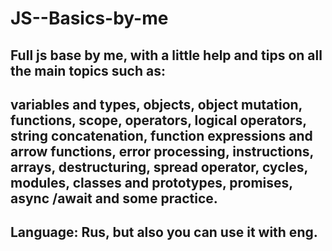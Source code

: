 # JS--Basics-by-me

## Full js base by me, with a little help and tips on all the main topics such as:

## variables and types, objects, object mutation, functions, scope, operators, logical operators, string concatenation, function expressions and arrow functions, error processing, instructions, arrays, destructuring, spread operator, cycles, modules, classes and prototypes, promises, async /await and some practice.

## Language: Rus, but also you can use it with eng.
